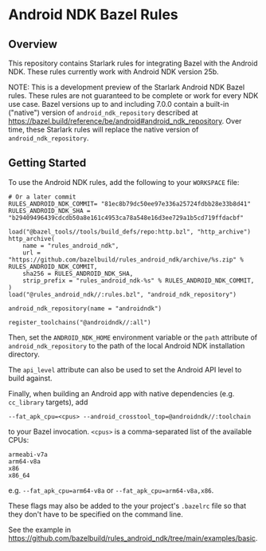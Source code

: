 # Android NDK Bazel Rules

## Overview

This repository contains Starlark rules for integrating Bazel with the
Android NDK. These rules currently work with Android NDK version 25b.

NOTE: This is a development preview of the Starlark Android NDK Bazel
rules. These rules are not guaranteed to be complete or work for every
NDK use case. Bazel versions up to and including 7.0.0 contain a
built-in ("native") version of `android_ndk_repository` described at
https://bazel.build/reference/be/android#android_ndk_repository. Over
time, these Starlark rules will replace the native version of
`android_ndk_repository`.

## Getting Started

To use the Android NDK rules, add the following to your `WORKSPACE` file:

    # Or a later commit
    RULES_ANDROID_NDK_COMMIT= "81ec8b79dc50ee97e336a25724fdbb28e33b8d41"
    RULES_ANDROID_NDK_SHA = "b29409496439cdcdb50a8e161c4953ca78a548e16d3ee729a1b5cd719ffdacbf"

    load("@bazel_tools//tools/build_defs/repo:http.bzl", "http_archive")
    http_archive(
        name = "rules_android_ndk",
        url = "https://github.com/bazelbuild/rules_android_ndk/archive/%s.zip" % RULES_ANDROID_NDK_COMMIT,
        sha256 = RULES_ANDROID_NDK_SHA,
        strip_prefix = "rules_android_ndk-%s" % RULES_ANDROID_NDK_COMMIT,
    )
    load("@rules_android_ndk//:rules.bzl", "android_ndk_repository")

    android_ndk_repository(name = "androidndk")

    register_toolchains("@androidndk//:all")

Then, set the `ANDROID_NDK_HOME` environment variable or the `path` attribute of
`android_ndk_repository` to the path of the local Android NDK installation
directory.

The `api_level` attribute can also be used to set the Android API level to build
against.

Finally, when building an Android app with native dependencies (e.g.
`cc_library` targets), add

    --fat_apk_cpu=<cpus> --android_crosstool_top=@androidndk//:toolchain

to your Bazel invocation. `<cpus>` is a comma-separated list of the available
CPUs:

    armeabi-v7a
    arm64-v8a
    x86
    x86_64

e.g. `--fat_apk_cpu=arm64-v8a` or `--fat_apk_cpu=arm64-v8a,x86`.

These flags may also be added to the your project's `.bazelrc` file so that they
don't have to be specified on the command line.

See the example in https://github.com/bazelbuild/rules_android_ndk/tree/main/examples/basic.
